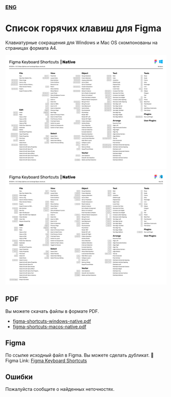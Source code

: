 ### [ENG](./README.md)

# Список горячих клавиш для Figma
Клавиатурные сокращения для Windows и Mac OS скомпонованы на страницах формата А4.

<img width="933" alt="image" src="./images/figma-shortcuts-windows-native.png">
<img width="933" alt="image" src="./images/figma-shortcuts-macos-native.png">

## PDF
Вы можете скачать файлы в формате PDF.
- [figma-shortcuts-windows-native.pdf](./pdf/figma-shortcuts-windows-native.pdf)
- [figma-shortcuts-macos-native.pdf](./pdf/figma-shortcuts-macos-native.pdf)

## Figma
По ссылке исходный файл в Figma. Вы можете сделать дубликат.
🖖 Figma Link: [Figma Keyboard Shortcuts](https://www.figma.com/file/PUnOKWnIsQxBFrFAGVBgEW/Figma-Keyboard-Shortcuts?node-id=0%3A1)

## Ошибки
Пожалуйста сообщите о найденных неточностях.
